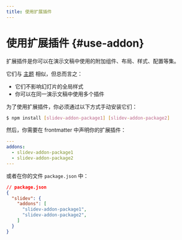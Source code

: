 ```yaml
---
title: 使用扩展插件
---
```


# 使用扩展插件 {#use-addon}

扩展插件是你可以在演示文稿中使用的附加组件、布局、样式、配置等集。

它们与 [主题](/themes/use) 相似，但总而言之：

* 它们不影响幻灯片的全局样式
* 你可以在同一演示文稿中使用多个插件

为了使用扩展插件，你必须通过以下方式手动安装它们：

```bash
$ npm install [slidev-addon-package1] [slidev-addon-package2]
```

然后，你需要在 frontmatter 中声明你的扩展插件：

```yaml
---
addons:
  - slidev-addon-package1
  - slidev-addon-package2
---
```

或者在你的文件 `package.json` 中：

```json
// package.json
{
  "slidev": {
    "addons": [
      "slidev-addon-package1",
      "slidev-addon-package2",
    ]
  }
}
```

